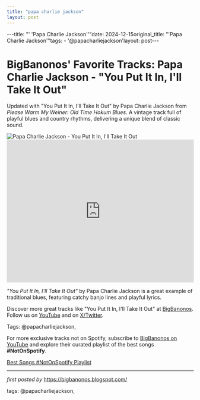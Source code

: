 ```yaml
---
title: "papa charlie jackson"
layout: post
---
```

---title: "' 'Papa Charlie Jackson''"date: 2024-12-15original_title: "'Papa Charlie Jackson'"tags:  - '@papacharliejackson'layout: post---<!-- Post Title --><h1 >BigBanonos' Favorite Tracks: Papa Charlie Jackson - "You Put It In, I'll Take It Out"</h1> <!-- Introductory Text --><p >Updated with "You Put It In, I'll Take It Out" by Papa Charlie Jackson from *Please Warm My Weiner: Old Time Hokum Blues*. A vintage track full of playful blues and country rhythms, delivering a unique blend of classic sound.</p> <!-- Featured Image --><div > <img src="https://i.ytimg.com/vi/_4Ij9EFGJS4/maxresdefault.jpg" alt="Papa Charlie Jackson - You Put It In, I'll Take It Out" /></div> <!-- YouTube Video Embed --><div > <iframe width="100%" height="385" src="https://www.youtube.com/embed/NddWd6_FDlw" title="You Put It in, I'll Take It Out" frameborder="0" allow="accelerometer; autoplay; clipboard-write; encrypted-media; gyroscope; picture-in-picture; web-share" referrerpolicy="strict-origin-when-cross-origin" allowfullscreen></iframe></div> <!-- Song Information --><div > <p><em>"You Put It In, I'll Take It Out"</em> by Papa Charlie Jackson is a great example of traditional blues, featuring catchy banjo lines and playful lyrics.</p></div> <!-- Footer Links --><div > <p>Discover more great tracks like "You Put It In, I'll Take It Out" at <a href="https://bigbanonos.blogspot.com/" target="_blank">BigBanonos</a>. Follow us on <a href="https://www.youtube.com/@BigBanonos" target="_blank">YouTube</a> and on <a href="https://x.com/bigbanonos" target="_blank">X/Twitter</a>.</p></div> <!-- Tags --><p >Tags: @papacharliejackson,</p><!--Subscribe and Playlist Links--><div>    <p>For more exclusive tracks not on Spotify, subscribe to <a href="https://www.youtube.com/@BigBanonos" target="_blank">BigBanonos on YouTube</a> and explore their curated playlist of the best songs <strong>#NotOnSpotify</strong>.</p>    <p><a href="https://www.youtube.com/playlist?list=PLtuNtuTatqI0kFahUCbtbfenC_ET5O_tr" target="_blank">Best Songs #NotOnSpotify Playlist<br /></a></p></div><hr /><p><em>first posted by</em> <a href="https://bigbanonos.blogspot.com/" rel="noopener" target="_new">https://bigbanonos.blogspot.com/</a></p><p>tags: @papacharliejackson,</p>
